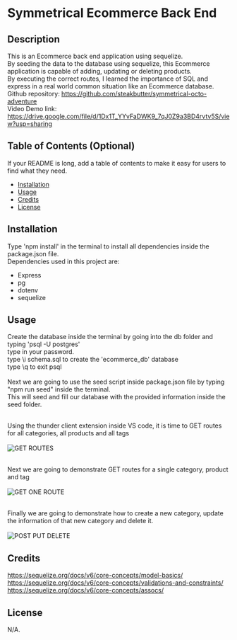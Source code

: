 # Symmetrical Ecommerce Back End 

## Description

This is an Ecommerce back end application using sequelize. <br>
By seeding the data to the database using sequelize, this Ecommerce application is capable of adding, updating or deleting products. <br>
By executing the correct routes, I learned the importance of SQL and express in a real world common situation like an Ecommerce database. <br>
Github repository: https://github.com/steakbutter/symmetrical-octo-adventure <br>
Video Demo link: https://drive.google.com/file/d/1Dx1T_YYvFaDWK9_7qJ0Z9a3BD4rvtv5S/view?usp=sharing 

## Table of Contents (Optional)

If your README is long, add a table of contents to make it easy for users to find what they need.

- [Installation](#installation)
- [Usage](#usage)
- [Credits](#credits)
- [License](#license)

## Installation

Type 'npm install' in the terminal to install all dependencies inside the package.json file. <br>
Dependencies used in this project are: <br> 
- Express
- pg
- dotenv
- sequelize

## Usage

Create the database inside the terminal by going into the db folder and typing 'psql -U postgres'<br>
type in your password. <br>
type \i schema.sql to create the 'ecommerce_db' database <br>
type \q to exit psql <br><br>
Next we are going to use the seed script inside package.json file by typing "npm run seed" inside the terminal. <br>
This will seed and fill our database with the provided information inside the seed folder. <br><br>

Using the thunder client extension inside VS code, it is time to GET routes for all categories, all products and all tags <br><br>
![GET ROUTES](https://github.com/steakbutter/symmetrical-octo-adventure/assets/156126513/a4eb35dc-caa2-42c3-9106-3e5377867480) <br><br>


 Next we are going to demonstrate GET routes for a single category, product and tag <br><br>
![GET ONE ROUTE](https://github.com/steakbutter/symmetrical-octo-adventure/assets/156126513/5eb87903-0971-467b-9e0e-4c5ead7da061) <br><br>


 Finally we are going to demonstrate how to create a new category, update the information of that new category and delete it. <br><br>
 ![POST PUT DELETE](https://github.com/steakbutter/symmetrical-octo-adventure/assets/156126513/cd7f8493-2f62-4784-93aa-442aa3611c2f)



## Credits

https://sequelize.org/docs/v6/core-concepts/model-basics/ <br>
https://sequelize.org/docs/v6/core-concepts/validations-and-constraints/ <br>
https://sequelize.org/docs/v6/core-concepts/assocs/ <br>
## License

N/A.
